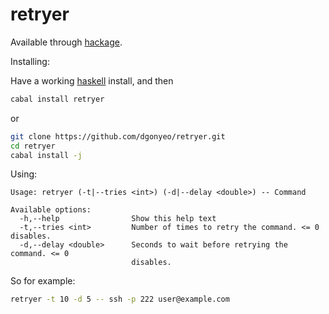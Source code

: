 retryer
=======

Available through [hackage](http://hackage.haskell.org/package/retryer).

Installing:

Have a working [haskell](https://www.haskell.org/platform/) install, and then

```bash
cabal install retryer
```

or

```bash
git clone https://github.com/dgonyeo/retryer.git
cd retryer
cabal install -j
```

Using:

```
Usage: retryer (-t|--tries <int>) (-d|--delay <double>) -- Command

Available options:
  -h,--help                Show this help text
  -t,--tries <int>         Number of times to retry the command. <= 0 disables.
  -d,--delay <double>      Seconds to wait before retrying the command. <= 0
                           disables.
```

So for example:

```bash
retryer -t 10 -d 5 -- ssh -p 222 user@example.com
```
